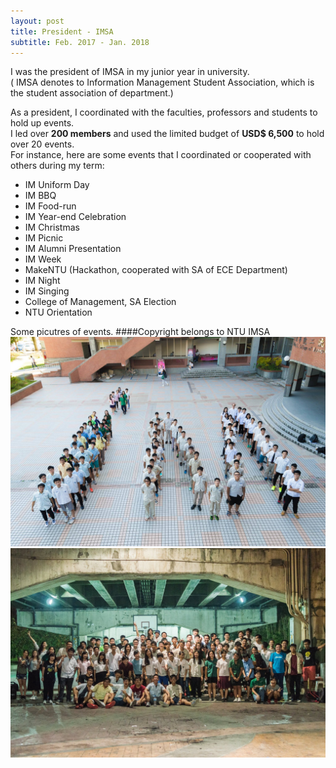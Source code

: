 ```yaml
---
layout: post
title: President - IMSA
subtitle: Feb. 2017 - Jan. 2018
---
```

I was the president of IMSA in my junior year in university.  
( IMSA denotes to Information Management Student Association, which is the student association of department.)  

As a president, I coordinated with the faculties, professors and students to hold up events.  
I led over **200 members** and used the limited budget of **USD$ 6,500** to hold over 20 events.  
For instance, here are some events that I coordinated or cooperated with others during my term:  
- IM Uniform Day
- IM BBQ
- IM Food-run
- IM Year-end Celebration
- IM Christmas
- IM Picnic
- IM Alumni Presentation
- IM Week
- MakeNTU (Hackathon, cooperated with SA of ECE Department)
- IM Night
- IM Singing
- College of Management, SA Election
- NTU Orientation
  
Some picutres of events.
####Copyright belongs to NTU IMSA
![image-title-here](/IMSA/1.jpg) 
![image-title-here](/IMSA/2.jpg)  
